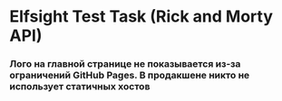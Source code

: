 # Elfsight Test Task (Rick and Morty API)

### Лого на главной странице не показывается из-за ограничений GitHub Pages. В продакшене никто не использует статичных хостов
